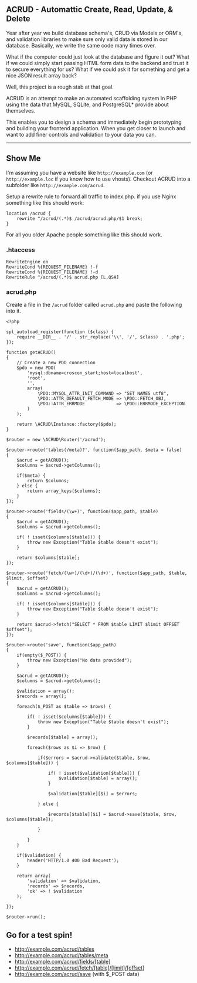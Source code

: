 ## ACRUD - Automattic Create, Read, Update, & Delete

Year after year we build database schema's, CRUD via Models or ORM's, and validation libraries to make sure only valid data is stored in our database. Basically, we write the same code many times over.

What if the computer could just look at the database and figure it out? What if we could simply start passing HTML form data to the backend and trust it to secure everything for us? What if we could ask it for something and get a nice JSON result array back?

Well, this project is a rough stab at that goal.

ACRUD is an attempt to make an automated scaffolding system in PHP using the data that MySQL, SQLite, and PostgreSQL* provide about themselves.

This enables you to design a schema and immediately begin prototyping and building your frontend application. When you get closer to launch and want to add finer controls and validation to your data you can. 

------

## Show Me

I'm assuming you have a website like `http://example.com` (or `http://example.loc` if you know how to use vhosts). Checkout ACRUD into a subfolder like `http://example.com/acrud`.

Setup a rewrite rule to forward all traffic to index.php. if you use Nginx something like this should work:

	location /acrud {
	    rewrite ^/acrud/(.*)$ /acrud/acrud.php/$1 break;
	}

For all you older Apache people something like this should work.

### .htaccess

	RewriteEngine on
	RewriteCond %{REQUEST_FILENAME} !-f
	RewriteCond %{REQUEST_FILENAME} !-d
	RewriteRule ^/acrud/(.*)$ acrud.php [L,QSA]


### acrud.php

Create a file in the `/acrud` folder called `acrud.php` and paste the following into it.

	<?php

	spl_autoload_register(function ($class) {
	    require __DIR__ . '/' . str_replace('\\', '/', $class) . '.php';
	});

	function getACRUD()
	{
		// Create a new PDO connection
		$pdo = new PDO(
			'mysql:dbname=croscon_start;host=localhost',
			'root',
			'',
			array(
				\PDO::MYSQL_ATTR_INIT_COMMAND => "SET NAMES utf8",
				\PDO::ATTR_DEFAULT_FETCH_MODE => \PDO::FETCH_OBJ,
				\PDO::ATTR_ERRMODE            => \PDO::ERRMODE_EXCEPTION
			)
		);

		return \ACRUD\Instance::factory($pdo);
	}

	$router = new \ACRUD\Router('/acrud');

	$router->route('tables(/meta)?', function($app_path, $meta = false)
	{
		$acrud = getACRUD();
		$columns = $acrud->getColumns();

		if($meta) {
			return $columns;
		} else {
			return array_keys($columns);
		}
	});

	$router->route('fields/(\w+)', function($app_path, $table)
	{
		$acrud = getACRUD();
		$columns = $acrud->getColumns();

		if( ! isset($columns[$table])) {
			throw new Exception("Table $table doesn't exist");
		}

		return $columns[$table];
	});

	$router->route('fetch/(\w+)/(\d+)/(\d+)', function($app_path, $table, $limit, $offset)
	{
		$acrud = getACRUD();
		$columns = $acrud->getColumns();

		if( ! isset($columns[$table])) {
			throw new Exception("Table $table doesn't exist");
		}

		return $acrud->fetch("SELECT * FROM $table LIMIT $limit OFFSET $offset");
	});

	$router->route('save', function($app_path)
	{
		if(empty($_POST)) {
			throw new Exception("No data provided");
		}

		$acrud = getACRUD();
		$columns = $acrud->getColumns();

		$validation = array();
		$records = array();

		foreach($_POST as $table => $rows) {

			if( ! isset($columns[$table])) {
				throw new Exception("Table $table doesn't exist");
			}

			$records[$table] = array();

			foreach($rows as $i => $row) {
				
				if($errors = $acrud->validate($table, $row, $columns[$table])) {

					if( ! isset($validation[$table])) {
						$validation[$table] = array();
					}

					$validation[$table][$i] = $errors;

				} else {

					$records[$table][$i] = $acrud->save($table, $row, $columns[$table]);

				}

			}
		}

		if($validation) {
			header('HTTP/1.0 400 Bad Request');
		}

		return array(
			'validation' => $validation,
			'records' => $records,
			'ok' => ! $validation
		);

	});

	$router->run();


## Go for a test spin!

 * http://example.com/acrud/tables
 * http://example.com/acrud/tables/meta
 * http://example.com/acrud/fields/[table]
 * http://example.com/acrud/fetch/[table]/[limit]/[offset]
 * http://example.com/acrud/save (with $_POST data)
